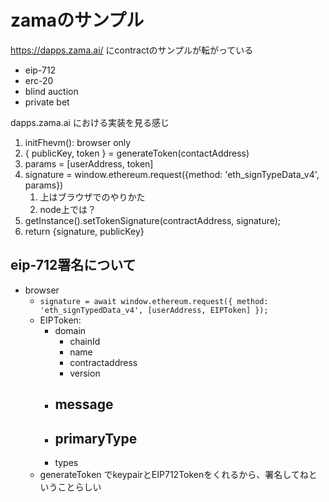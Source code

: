 # zamaのサンプル

https://dapps.zama.ai/
にcontractのサンプルが転がっている

- eip-712
- erc-20
- blind auction
- private bet



dapps.zama.ai における実装を見る感じ
1. initFhevm(): browser only
2. { publicKey, token } = generateToken(contactAddress)
3. params = [userAddress, token]
4. signature = window.ethereum.request({method: 'eth_signTypeData_v4', params})
   1. 上はブラウザでのやりかた
   2. node上では？
5. getInstance().setTokenSignature(contractAddress, signature);
6. return {signature, publicKey}

## eip-712署名について
- browser
  - `signature = await window.ethereum.request({ method: 'eth_signTypedData_v4', [userAddress, EIPToken] });`
  - EIPToken:
    - domain
      - chainId
      - name
      - contractaddress
      - version
    - message
      - 
    - primaryType
      - 
    - types
  - generateToken でkeypairとEIP712Tokenをくれるから、署名してねということらしい
